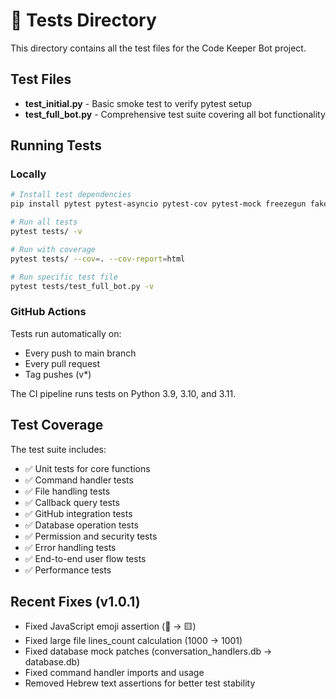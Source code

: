 # 🧪 Tests Directory

This directory contains all the test files for the Code Keeper Bot project.

## Test Files

- **test_initial.py** - Basic smoke test to verify pytest setup
- **test_full_bot.py** - Comprehensive test suite covering all bot functionality

## Running Tests

### Locally
```bash
# Install test dependencies
pip install pytest pytest-asyncio pytest-cov pytest-mock freezegun faker

# Run all tests
pytest tests/ -v

# Run with coverage
pytest tests/ --cov=. --cov-report=html

# Run specific test file
pytest tests/test_full_bot.py -v
```

### GitHub Actions
Tests run automatically on:
- Every push to main branch
- Every pull request
- Tag pushes (v*)

The CI pipeline runs tests on Python 3.9, 3.10, and 3.11.

## Test Coverage

The test suite includes:
- ✅ Unit tests for core functions
- ✅ Command handler tests
- ✅ File handling tests
- ✅ Callback query tests
- ✅ GitHub integration tests
- ✅ Database operation tests
- ✅ Permission and security tests
- ✅ Error handling tests
- ✅ End-to-end user flow tests
- ✅ Performance tests

## Recent Fixes (v1.0.1)

- Fixed JavaScript emoji assertion (📜 → 🟨)
- Fixed large file lines_count calculation (1000 → 1001)
- Fixed database mock patches (conversation_handlers.db → database.db)
- Fixed command handler imports and usage
- Removed Hebrew text assertions for better test stability